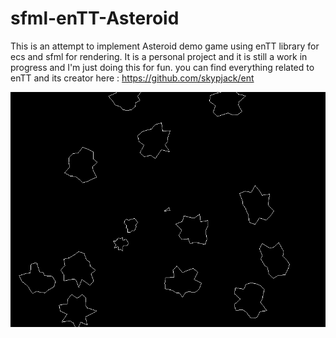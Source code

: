 # sfml-enTT-Asteroid
This is an attempt to implement Asteroid demo game using enTT library for ecs and sfml for rendering.
It is a personal project and it is still a work in progress and I'm just doing this for fun.
you can find everything related to enTT and its creator here : https://github.com/skypjack/ent

![ScreenShot](screenshot.png)
